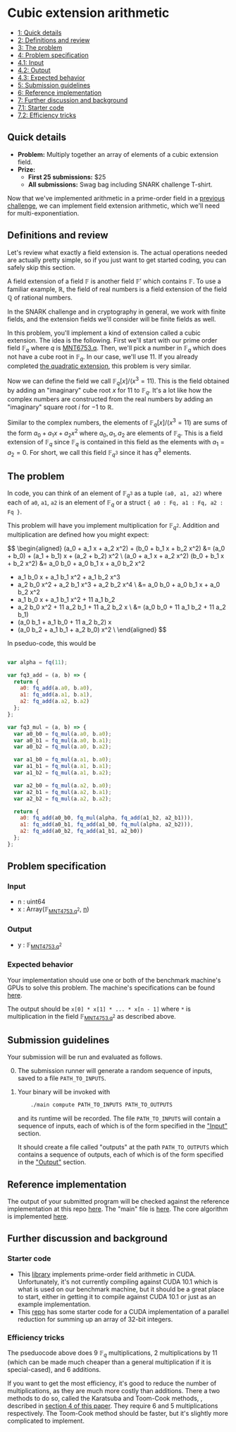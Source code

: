 # Cubic extension arithmetic

<div class="table-of-contents">
<ul>
<li>
<a href="#quick-details">1: Quick details</a>
</li>
<li>
<a href="#definitions-and-review">2: Definitions and review</a>
</li>
<li>
<a href="#the-problem">3: The problem</a>
</li>
<li>
<a href="#problem-specification">4: Problem specification</a>
</li>
<li>
<a href="#input">4.1: Input</a>
</li>
<li>
<a href="#output">4.2: Output</a>
</li>
<li>
<a href="#expected-behavior">4.3: Expected behavior</a>
</li>
<li>
<a href="#submission-guidelines">5: Submission guidelines</a>
</li>
<li>
<a href="#reference-implementation">6: Reference implementation</a>
</li>
<li>
<a href="#further-discussion-and-background">7: Further discussion and background</a>
</li>
<li>
<a href="#starter-code">7.1: Starter code</a>
</li>
<li>
<a href="#efficiency-tricks">7.2: Efficiency tricks</a>
</li>
</ul>
</div>

## Quick details

- **Problem:** Multiply together an array of elements of a cubic extension field.
- **Prize:**
    - **First 25 submissions:** $25
    - **All submissions:** Swag bag including SNARK challenge T-shirt.

Now that we've implemented arithmetic in a prime-order field
in a [previous challenge](/snark-challenge/problem-01-field-arithmetic.html), we can implement field extension
arithmetic, which we'll need for multi-exponentiation.

## Definitions and review

Let's review what exactly a field extension is. The actual operations
needed are actually pretty simple, so if you just want to get started coding,
you can safely skip this section.

A field extension of a field $\mathbb{F}$ is another field $\mathbb{F}'$
which contains $\mathbb{F}$. To use a familiar example, $\mathbb{R}$,
the field of real numbers is a field extension of the field $\mathbb{Q}$
of rational numbers.

In the SNARK challenge and in cryptography in general, we work with finite
fields, and the extension fields we'll consider will be finite fields as
well.

In this problem, you'll implement a kind of extension called a cubic extension.
The idea is the following. First we'll start
with our prime order field $\mathbb{F}_q$ where $q$ is [MNT6753.q](/snark-challenge/MNT6753.html#cQ==). Then, we'll
pick a number in $\mathbb{F}_q$ which does not have a cube root in
$\mathbb{F}_q$. In our case, we'll use $11$.
If you already completed [the quadratic extension](/snark-challenge/problem-02-quadratic-extension-arithmetic.html), this problem is
very similar.

Now we can define the field we call $\mathbb{F}_q[x] / (x^3 = 11)$. This is the field
obtained by adding an "imaginary" cube root $x$ for $11$ to $\mathbb{F}_q$. It's a lot like how
the complex numbers are constructed from the real numbers by adding an "imaginary" square root
$i$ for $-1$ to $\mathbb{R}$.

Similar to the complex numbers, the elements of $\mathbb{F}_q[x] / (x^3 = 11)$ are sums
of the form $a_0 + a_1 x + a_2 x^2$ where $a_0, a_1, a_2$ are elements of $\mathbb{F}_q$. This is a
field extension of $\mathbb{F}_q$ since $\mathbb{F}_q$ is contained in this field as
the elements with $a_1 = a_2 = 0$. For short, we call this field $\mathbb{F}_{q^3}$ since it
has $q^3$ elements.

## The problem

In code, you can think of an element of $\mathbb{F}_{q^3}$ as a tuple
`(a0, a1, a2)` where
each of `a0`, `a1`, `a2` is an element of $\mathbb{F}_q$ or a
struct `{ a0 : Fq, a1 : Fq, a2 : Fq }`.

This problem will have you implement multiplication for $\mathbb{F}_{q^2}$.
Addition and multiplication are defined how you might expect:

$$
\begin{aligned}
(a_0 + a_1 x + a_2 x^2) +  (b_0 + b_1 x + b_2 x^2)
&= (a_0 + b_0) + (a_1 + b_1) x + (a_2 + b_2) x^2 \\
(a_0 + a_1 x + a_2 x^2) (b_0 + b_1 x + b_2 x^2)
&= a_0 b_0 + a_0 b_1 x + a_0 b_2 x^2
+ a_1 b_0 x + a_1 b_1 x^2 + a_1 b_2 x^3
+ a_2 b_0 x^2 + a_2 b_1 x^3 + a_2 b_2 x^4 \\
&= a_0 b_0 + a_0 b_1 x + a_0 b_2 x^2
+ a_1 b_0 x + a_1 b_1 x^2 + 11 a_1 b_2 
+ a_2 b_0 x^2 + 11 a_2 b_1 + 11 a_2 b_2 x \\
&= (a_0 b_0 + 11 a_1 b_2 + 11 a_2 b_1)
+ (a_0 b_1 + a_1 b_0 + 11 a_2 b_2) x
+ (a_0 b_2 + a_1 b_1 + a_2 b_0) x^2 \\
\end{aligned}
$$

In pseduo-code, this would be
```javascript

var alpha = fq(11);

var fq3_add = (a, b) => {
  return {
    a0: fq_add(a.a0, b.a0),
    a1: fq_add(a.a1, b.a1),
    a2: fq_add(a.a2, b.a2)
  };
};

var fq3_mul = (a, b) => {
  var a0_b0 = fq_mul(a.a0, b.a0);
  var a0_b1 = fq_mul(a.a0, b.a1);
  var a0_b2 = fq_mul(a.a0, b.a2);

  var a1_b0 = fq_mul(a.a1, b.a0);
  var a1_b1 = fq_mul(a.a1, b.a1);
  var a1_b2 = fq_mul(a.a1, b.a2);

  var a2_b0 = fq_mul(a.a2, b.a0);
  var a2_b1 = fq_mul(a.a2, b.a1);
  var a2_b2 = fq_mul(a.a2, b.a2);

  return {
    a0: fq_add(a0_b0, fq_mul(alpha, fq_add(a1_b2, a2_b1))),
    a1: fq_add(a0_b1, fq_add(a1_b0, fq_mul(alpha, a2_b2))),
    a2: fq_add(a0_b2, fq_add(a1_b1, a2_b0))
  };
};
```

## Problem specification



### Input

- n : <span>uint64</span>
- x : <span>Array(<span>&#x1D53D;<sub><a href="/snark-challenge/MNT4753.html#cQ==">MNT4753.q</a><sup>2</sup></sub></span>, <a href="#bg==">n</a>)</span>

### Output

- y : <span>&#x1D53D;<sub><a href="/snark-challenge/MNT4753.html#cQ==">MNT4753.q</a><sup>2</sup></sub></span>

### Expected behavior

Your implementation should use one or both of the benchmark machine's GPUs to solve this problem. The machine's specifications can be found [here]().
    
The output should be `x[0] * x[1] * ... * x[n - 1]`
where `*` is multiplication in the field <span>&#x1D53D;<sub><a href="/snark-challenge/MNT4753.html#cQ==">MNT4753.q</a><sup>2</sup></sub></span> as described above.

## Submission guidelines

Your submission will be run and evaluated as follows.


0. The submission runner will generate a random sequence of inputs, saved to a file
   `PATH_TO_INPUTS`.

3. Your binary will be invoked with

    ```bash
        ./main compute PATH_TO_INPUTS PATH_TO_OUTPUTS
    ```

    and its runtime will be recorded. The file `PATH_TO_INPUTS` will contain
    a sequence of inputs, each of which is of the form specified in the
    ["Input"](#input) section. 

    It should create a file called "outputs" at the path `PATH_TO_OUTPUTS`
    which contains a sequence of outputs, each of which is of the form
    specified in the ["Output"](#output) section.

    
    

## Reference implementation

The output of your submitted program will be checked against 
the reference implementation at this repo [here](https://github.com/CodaProtocol/snark-challenge/tree/master/reference-03-cubic-extension).
The "main" file is [here](https://github.com/CodaProtocol/snark-challenge/tree/master/reference-03-cubic-extension/libff/main.cpp).
The core algorithm is implemented [here](https://github.com/CodaProtocol/snark-challenge/blob/master/reference-03-cubic-extension/libff/algebra/fields/fp3.tcc#L83).


## Further discussion and background

### Starter code

- This [library](https://github.com/data61/cuda-fixnum) implements prime-order field arithmetic in CUDA.
Unfortunately, it's not currently compiling against CUDA 10.1 which is what is used on our benchmark machine, but
it should be a great place to start, either in getting it to compile against CUDA 10.1 or just as an example
implementation.
- This [repo](https://github.com/NVIDIA/cuda-samples/tree/master/Samples/reduction) has some starter code
   for a CUDA implementation of a parallel reduction for summing up an array of 32-bit integers.

### Efficiency tricks

The pseduocode above does 9 $\mathbb{F}_q$ multiplications, 2 multiplications
by $11$ (which can be made much cheaper than a general multiplication if it is
special-cased), and 6 additions.

If you want to get the most efficiency, it's good to reduce the number of
multiplications, as they are much more costly than additions.
There a two methods to do so, called the Karatsuba and Toom-Cook methods,
, described in [section 4 of this paper](https://pdfs.semanticscholar.org/3e01/de88d7428076b2547b60072088507d881bf1.pdf).
They require 6 and 5 multiplications respectively.
The Toom-Cook method should be faster, but it's slightly more complicated to implement.